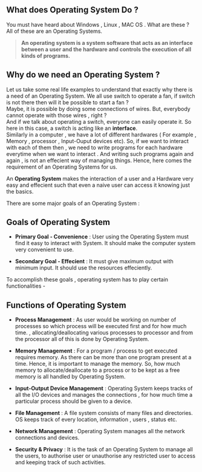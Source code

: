 <h2 id="what-does-operating-system-do-">What does Operating System Do ?</h2>
<p>You must have heard about Windows , Linux , MAC OS . What are  these ?<br>
All of these are an Operating Systems.</p>
<blockquote>
<p><strong>An <strong>operating system</strong> is a system software that acts as an interface between a user and the hardware and controls the execution of all kinds of programs.</strong></p>
</blockquote>
<h2 id="why-do-we-need-an-operating-system-">Why do we need an Operating System ?</h2>
<p>Let us take some real life examples to understand that exactly why there is a need of an Operating System. We all use switch to operate a fan, if switch is not there then will it be possible to start a fan ?<br>
Maybe, it is possible by doing some connections of  wires. But, everybody cannot operate with those wires , right ?<br>
And if we talk about operating a switch, everyone can easily operate it. So here in this case, a switch is acting like an <strong>interface</strong>.<br>
Similarly in a computer , we have a lot of different hardwares ( For example , Memory , processor , Input-Ouput devices etc). So, if we want to interact with each of them then , we need to write programs for each hardware everytime when we want to interact . And writing such programs again and again , is not an effecient way of managing things. Hence, here comes the requirement of an Operating Systems for us.</p>
<p>An <strong>Operating System</strong> makes the interaction of a user and a Hardware very easy and effecient such that even a naive user can access it knowing just the basics.</p>
<p>There are some major goals of an Operating System :</p>
<h2 id="goals-of-operating-system">Goals of Operating System</h2>
<ul>
<li>
<p><strong>Primary Goal - Convenience</strong> : User using the Operating System must find it easy to interact with System. It should make the computer system very convenient to use.</p>
</li>
<li>
<p><strong>Secondary Goal - Effecient</strong> : It must give maximum output with minimum input. It should use the resources effeciently.</p>
</li>
</ul>
<p>To accomplish these goals , operating system has to play certain functionalities -</p>
<h2 id="functions-of-operating-system">Functions of Operating System</h2>
<ul>
<li>
<p><strong>Process Management</strong> : As user would be working on number of processes  so which process will be executed first and for how much time. , allocating/deallocating various processes to processor and from the processor all of this is done by Operating System.</p>
</li>
<li>
<p><strong>Memory Management</strong> : For a program / process to get executed requires memory. As there can be more than one program present at a time. Hence, it is important  to manage the memory. So, how much memory to allocate/deallocate to a process or to be kept as a free memory is all handled by Operating System.</p>
</li>
<li>
<p><strong>Input-Output Device Management</strong> : Operating System keeps tracks of all the I/O devices and manages the connections , for how much time a particular process should be given to a device.</p>
</li>
<li>
<p><strong>File Management</strong> : A file system consists of many files and directories. OS keeps track of every location, information , users , status etc.</p>
</li>
<li>
<p><strong>Network Management</strong> : Operating System manages all the network connections and devices.</p>
</li>
<li>
<p><strong>Security &amp; Privacy</strong> : It is the task of an Operating System to manage all the users, to authorise user or unauthorise any restricted user to access and keeping track of such activities.</p>
</li>
</ul>

